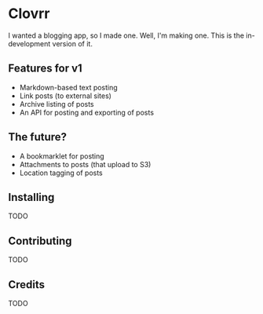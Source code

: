 # Clovrr

I wanted a blogging app, so I made one. Well, I'm making one. This is the in-development version of it.

## Features for v1

- Markdown-based text posting
- Link posts (to external sites)
- Archive listing of posts
- An API for posting and exporting of posts

## The future?

- A bookmarklet for posting
- Attachments to posts (that upload to S3)
- Location tagging of posts

## Installing

TODO

## Contributing

TODO

## Credits

TODO